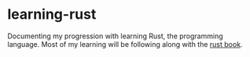 # learning-rust
Documenting my progression with learning Rust, the programming language. Most of my learning will be following along with the [rust book](https://doc.rust-lang.org/book/).


